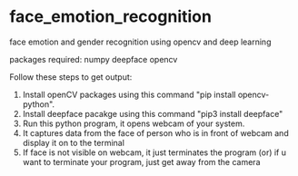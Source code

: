 # face_emotion_recognition
face emotion and gender recognition using opencv and deep learning

packages required:
numpy
deepface
opencv


Follow these steps to get output:
1. Install openCV packages using this command "pip install opencv-python".
2. Install deepface pacakge using this command "pip3 install deepface"
3. Run this python program, it opens webcam of your system.
4. It captures data from the face of person who is in front of webcam and display it on to the terminal
5. If face is not visible on webcam, it just terminates the program (or) if u want to terminate your program, just get away from the camera
